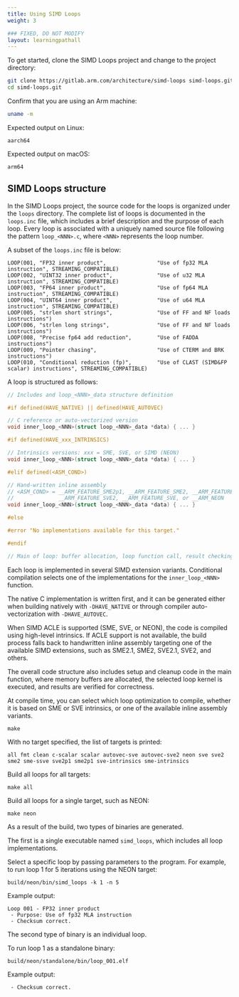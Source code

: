 ```yaml
---
title: Using SIMD Loops
weight: 3

### FIXED, DO NOT MODIFY
layout: learningpathall
---
```


To get started, clone the SIMD Loops project and change to the project directory:

```bash
git clone https://gitlab.arm.com/architecture/simd-loops simd-loops.git
cd simd-loops.git
```

Confirm that you are using an Arm machine:

```bash
uname -m
```

Expected output on Linux:

```output
aarch64
```

Expected output on macOS:

```output
arm64
```

## SIMD Loops structure

In the SIMD Loops project, the source code for the loops is organized under the `loops` directory. The complete list of loops is documented in the `loops.inc` file, which includes a brief description and the purpose of each loop. Every loop is associated with a uniquely named source file following the pattern `loop_<NNN>.c`, where `<NNN>` represents the loop number.

A subset of the `loops.inc` file is below:

```output
LOOP(001, "FP32 inner product",                "Use of fp32 MLA instruction", STREAMING_COMPATIBLE)
LOOP(002, "UINT32 inner product",              "Use of u32 MLA instruction", STREAMING_COMPATIBLE)
LOOP(003, "FP64 inner product",                "Use of fp64 MLA instruction", STREAMING_COMPATIBLE)
LOOP(004, "UINT64 inner product",              "Use of u64 MLA instruction", STREAMING_COMPATIBLE)
LOOP(005, "strlen short strings",              "Use of FF and NF loads instructions")
LOOP(006, "strlen long strings",               "Use of FF and NF loads instructions")
LOOP(008, "Precise fp64 add reduction",        "Use of FADDA instructions")
LOOP(009, "Pointer chasing",                   "Use of CTERM and BRK instructions")
LOOP(010, "Conditional reduction (fp)",        "Use of CLAST (SIMD&FP scalar) instructions", STREAMING_COMPATIBLE)
```

A loop is structured as follows:

```c
// Includes and loop_<NNN>_data structure definition

#if defined(HAVE_NATIVE) || defined(HAVE_AUTOVEC)

// C reference or auto-vectorized version
void inner_loop_<NNN>(struct loop_<NNN>_data *data) { ... }

#if defined(HAVE_xxx_INTRINSICS)

// Intrinsics versions: xxx = SME, SVE, or SIMD (NEON)
void inner_loop_<NNN>(struct loop_<NNN>_data *data) { ... }

#elif defined(<ASM_COND>)

// Hand-written inline assembly
// <ASM_COND> = __ARM_FEATURE_SME2p1, __ARM_FEATURE_SME2, __ARM_FEATURE_SVE2p1,
//              __ARM_FEATURE_SVE2, __ARM_FEATURE_SVE, or __ARM_NEON
void inner_loop_<NNN>(struct loop_<NNN>_data *data) { ... }

#else

#error "No implementations available for this target."

#endif

// Main of loop: buffer allocation, loop function call, result checking
```

Each loop is implemented in several SIMD extension variants. Conditional compilation selects one of the implementations for the `inner_loop_<NNN>` function.

The native C implementation is written first, and it can be generated either when building natively with `-DHAVE_NATIVE` or through compiler auto-vectorization with `-DHAVE_AUTOVEC`.

When SIMD ACLE is supported (SME, SVE, or NEON), the code is compiled using high-level intrinsics. If ACLE support is not available, the build process falls back to handwritten inline assembly targeting one of the available SIMD extensions, such as SME2.1, SME2, SVE2.1, SVE2, and others.

The overall code structure also includes setup and cleanup code in the main function, where memory buffers are allocated, the selected loop kernel is executed, and results are verified for correctness.

At compile time, you can select which loop optimization to compile, whether it is based on SME or SVE intrinsics, or one of the available inline assembly variants.

```console
make
```

With no target specified, the list of targets is printed:

```output
all fmt clean c-scalar scalar autovec-sve autovec-sve2 neon sve sve2 sme2 sme-ssve sve2p1 sme2p1 sve-intrinsics sme-intrinsics
```

Build all loops for all targets:

```console
make all
```

Build all loops for a single target, such as NEON:

```console
make neon
```

As a result of the build, two types of binaries are generated.

The first is a single executable named `simd_loops`, which includes all loop implementations.

Select a specific loop by passing parameters to the program. For example, to run loop 1 for 5 iterations using the NEON target:

```console
build/neon/bin/simd_loops -k 1 -n 5
```

Example output:

```output
Loop 001 - FP32 inner product
 - Purpose: Use of fp32 MLA instruction
 - Checksum correct.
```

The second type of binary is an individual loop.

To run loop 1 as a standalone binary:

```console
build/neon/standalone/bin/loop_001.elf
```

Example output:

```output
 - Checksum correct.
```
